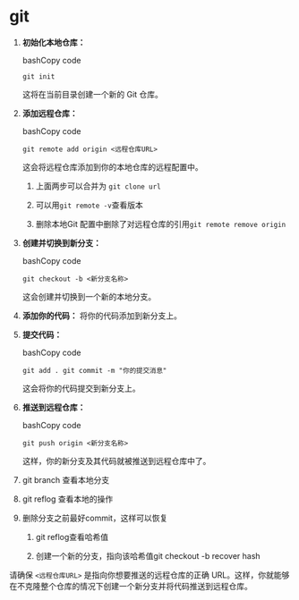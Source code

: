# git

1. **初始化本地仓库：**

   bashCopy code

   `git init`

   这将在当前目录创建一个新的 Git 仓库。

2. **添加远程仓库：**

   bashCopy code

   `git remote add origin <远程仓库URL>`

   这会将远程仓库添加到你的本地仓库的远程配置中。

   1. 上面两步可以合并为 `git clone url`

   2. 可以用`git remote -v`查看版本

   3. 删除本地Git 配置中删除了对远程仓库的引用`git remote remove origin`

3. **创建并切换到新分支：**

   bashCopy code

   `git checkout -b <新分支名称>`

   这会创建并切换到一个新的本地分支。

4. **添加你的代码：** 将你的代码添加到新分支上。

5. **提交代码：**

   bashCopy code

   `git add . git commit -m "你的提交消息"`

   这会将你的代码提交到新分支上。

6. **推送到远程仓库：**

   bashCopy code

   `git push origin <新分支名称>`

   这样，你的新分支及其代码就被推送到远程仓库中了。

7. git branch 查看本地分支

8. git reflog 查看本地的操作

9. 删除分支之前最好commit，这样可以恢复

   1. git reflog查看哈希值

   2. 创建一个新的分支，指向该哈希值git checkout -b recover hash

请确保 `<远程仓库URL>` 是指向你想要推送的远程仓库的正确 URL。这样，你就能够在不克隆整个仓库的情况下创建一个新分支并将代码推送到远程仓库。